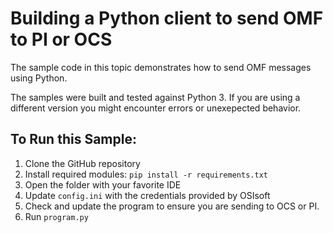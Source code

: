 Building a Python client to send OMF to PI or OCS
==================================================================

The sample code in this topic demonstrates how to send OMF messages
using Python. 

The samples were built and tested against Python 3.  If you are using 
a different version you might encounter errors or unexepected behavior.    
	
To Run this Sample:
-------------------
1. Clone the GitHub repository
2. Install required modules: ``pip install -r requirements.txt``
3. Open the folder with your favorite IDE
4. Update ``config.ini`` with the credentials provided by OSIsoft
5. Check and update the program to ensure you are sending to OCS or PI.  
6. Run ``program.py``


